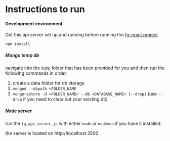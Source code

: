 # Instructions to run
#### Development environment

Get this api server set up and running before running the <a href='https://github.com/FamilyGenie/fg_react'>fg-react project</a>

`npm install`

##### Mongo temp db

navigate into the `dump` folder that has been provided for you and then run the following commands in order.

1. create a data folder for db storage
2. `mongod --dbpath <FOLDER_NAME`
3. `mongorestore -d <FOLDER_NAME> --db <DATABASE_NAME> [--drop]` (use `--drop` if you need to clear out your existing db)

##### Node server

run the `fg_api_server.js` with either `node` or `nodemon` if you have it installed.

the server is hosted on http://localhost:3500
